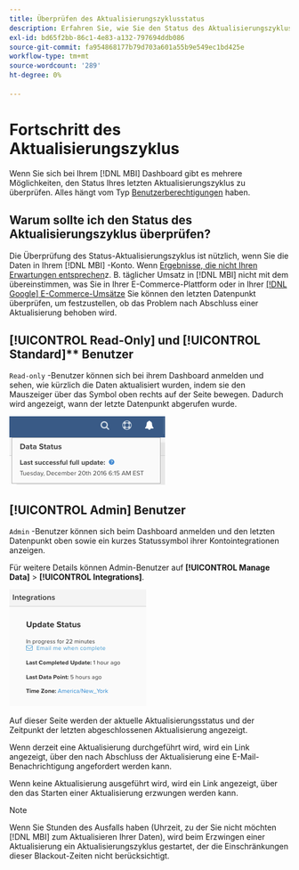 ```yaml
---
title: Überprüfen des Aktualisierungszyklusstatus
description: Erfahren Sie, wie Sie den Status des Aktualisierungszyklus überprüfen.
exl-id: bd65f2bb-86c1-4e83-a132-797694ddb086
source-git-commit: fa954868177b79d703a601a55b9e549ec1bd425e
workflow-type: tm+mt
source-wordcount: '289'
ht-degree: 0%

---
```


# Fortschritt des Aktualisierungszyklus

Wenn Sie sich bei Ihrem [!DNL MBI] Dashboard gibt es mehrere Möglichkeiten, den Status Ihres letzten Aktualisierungszyklus zu überprüfen. Alles hängt vom Typ [Benutzerberechtigungen](../administrator/user-management/user-management.md) haben.

## Warum sollte ich den Status des Aktualisierungszyklus überprüfen?

Die Überprüfung des Status-Aktualisierungszyklus ist nützlich, wenn Sie die Daten in Ihrem [!DNL MBI] -Konto. Wenn [Ergebnisse, die nicht Ihren Erwartungen entsprechen](../data-analyst/data-warehouse-mgr/data-and-updates-faq.md)z. B. täglicher Umsatz in [!DNL MBI] nicht mit dem übereinstimmen, was Sie in Ihrer E-Commerce-Plattform oder in Ihrer [[!DNL Google] E-Commerce-Umsätze](https://experienceleague.adobe.com/docs/commerce-knowledge-base/kb/troubleshooting/miscellaneous/diagnosing-google-ecommerce-revenue-discrepancies.html?lang=en) Sie können den letzten Datenpunkt überprüfen, um festzustellen, ob das Problem nach Abschluss einer Aktualisierung behoben wird.

## [!UICONTROL Read-Only] und [!UICONTROL Standard]** Benutzer

`Read-only` -Benutzer können sich bei ihrem Dashboard anmelden und sehen, wie kürzlich die Daten aktualisiert wurden, indem sie den Mauszeiger über das Symbol oben rechts auf der Seite bewegen. Dadurch wird angezeigt, wann der letzte Datenpunkt abgerufen wurde.

![](../../mbi/assets/last-success-data.png)

## [!UICONTROL Admin] Benutzer

`Admin` -Benutzer können sich beim Dashboard anmelden und den letzten Datenpunkt oben sowie ein kurzes Statussymbol ihrer Kontointegrationen anzeigen.

Für weitere Details können Admin-Benutzer auf **[!UICONTROL Manage Data]** > **[!UICONTROL Integrations]**.

![](../../mbi/assets/detail-manage-data-integrations.png)

Auf dieser Seite werden der aktuelle Aktualisierungsstatus und der Zeitpunkt der letzten abgeschlossenen Aktualisierung angezeigt.

Wenn derzeit eine Aktualisierung durchgeführt wird, wird ein Link angezeigt, über den nach Abschluss der Aktualisierung eine E-Mail-Benachrichtigung angefordert werden kann.

Wenn keine Aktualisierung ausgeführt wird, wird ein Link angezeigt, über den das Starten einer Aktualisierung erzwungen werden kann.

>[!NOTE]
>
>Wenn Sie Stunden des Ausfalls haben (Uhrzeit, zu der Sie nicht möchten [!DNL MBI] zum Aktualisieren Ihrer Daten), wird beim Erzwingen einer Aktualisierung ein Aktualisierungszyklus gestartet, der die Einschränkungen dieser Blackout-Zeiten nicht berücksichtigt.

